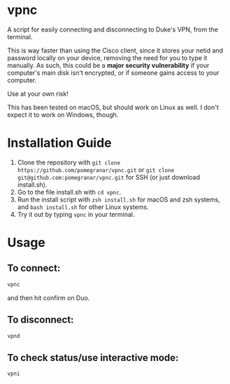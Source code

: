 # vpnc

A script for easily connecting and disconnecting to Duke's VPN, from the terminal. 

This is way faster than using the Cisco client, since it stores your netid and password locally on your device, removing the need for you to type it manually. 
As such, this could be a **major security vulnerability** if your computer's main disk isn't encrypted, or if someone gains access to your computer. 

Use at your own risk!

This has been tested on macOS, but should work on Linux as well. I don't expect it to work on Windows, though. 

# Installation Guide

1. Clone the repository with `git clone https://github.com/pomegranar/vpnc.git` or `git clone git@github.com:pomegranar/vpnc.git` for SSH (or just download install.sh).
2. Go to the file install.sh with `cd vpnc`.
3. Run the install script with `zsh install.sh` for macOS and zsh systems, and `bash install.sh` for other Linux systems.
4. Try it out by typing `vpnc` in your terminal.

# Usage

## To connect: 

```bash
vpnc
```

and then hit confirm on Duo. 

## To disconnect: 

```bash
vpnd
```

## To check status/use interactive mode:

```bash
vpni
```
